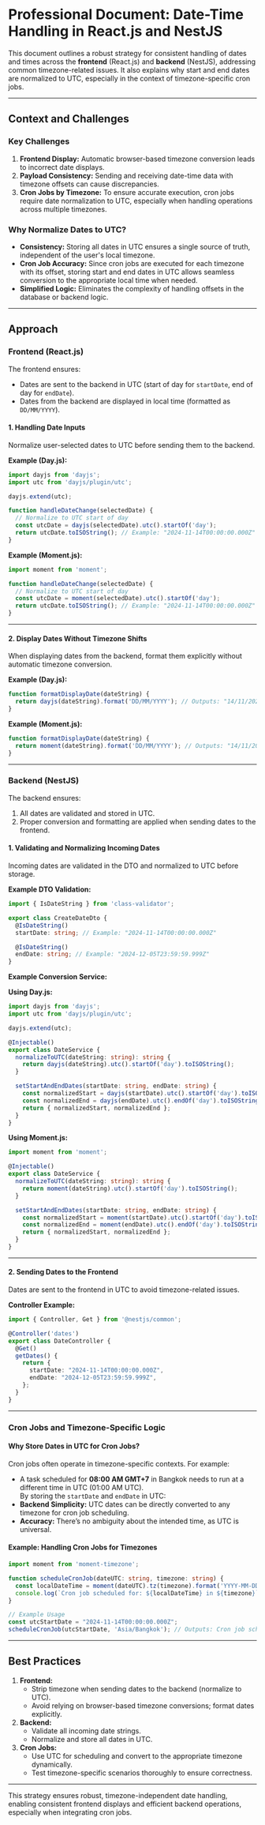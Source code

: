 # **Professional Document: Date-Time Handling in React.js and NestJS**  

This document outlines a robust strategy for consistent handling of dates and times across the **frontend** (React.js) and **backend** (NestJS), addressing common timezone-related issues. It also explains why start and end dates are normalized to UTC, especially in the context of timezone-specific cron jobs.

---

## **Context and Challenges**
### **Key Challenges**
1. **Frontend Display:** Automatic browser-based timezone conversion leads to incorrect date displays.
2. **Payload Consistency:** Sending and receiving date-time data with timezone offsets can cause discrepancies.
3. **Cron Jobs by Timezone:** To ensure accurate execution, cron jobs require date normalization to UTC, especially when handling operations across multiple timezones.

### **Why Normalize Dates to UTC?**
- **Consistency:** Storing all dates in UTC ensures a single source of truth, independent of the user's local timezone.  
- **Cron Job Accuracy:** Since cron jobs are executed for each timezone with its offset, storing start and end dates in UTC allows seamless conversion to the appropriate local time when needed.  
- **Simplified Logic:** Eliminates the complexity of handling offsets in the database or backend logic.

---

## **Approach**

### **Frontend (React.js)**  
The frontend ensures:
- Dates are sent to the backend in UTC (start of day for `startDate`, end of day for `endDate`).
- Dates from the backend are displayed in local time (formatted as `DD/MM/YYYY`).

#### **1. Handling Date Inputs**
Normalize user-selected dates to UTC before sending them to the backend.

**Example (Day.js):**
```javascript
import dayjs from 'dayjs';
import utc from 'dayjs/plugin/utc';

dayjs.extend(utc);

function handleDateChange(selectedDate) {
  // Normalize to UTC start of day
  const utcDate = dayjs(selectedDate).utc().startOf('day');
  return utcDate.toISOString(); // Example: "2024-11-14T00:00:00.000Z"
}
```

**Example (Moment.js):**
```javascript
import moment from 'moment';

function handleDateChange(selectedDate) {
  // Normalize to UTC start of day
  const utcDate = moment(selectedDate).utc().startOf('day');
  return utcDate.toISOString(); // Example: "2024-11-14T00:00:00.000Z"
}
```

---

#### **2. Display Dates Without Timezone Shifts**
When displaying dates from the backend, format them explicitly without automatic timezone conversion.

**Example (Day.js):**
```javascript
function formatDisplayDate(dateString) {
  return dayjs(dateString).format('DD/MM/YYYY'); // Outputs: "14/11/2024"
}
```

**Example (Moment.js):**
```javascript
function formatDisplayDate(dateString) {
  return moment(dateString).format('DD/MM/YYYY'); // Outputs: "14/11/2024"
}
```

---

### **Backend (NestJS)**  
The backend ensures:
1. All dates are validated and stored in UTC.
2. Proper conversion and formatting are applied when sending dates to the frontend.

#### **1. Validating and Normalizing Incoming Dates**  
Incoming dates are validated in the DTO and normalized to UTC before storage.

**Example DTO Validation:**
```typescript
import { IsDateString } from 'class-validator';

export class CreateDateDto {
  @IsDateString()
  startDate: string; // Example: "2024-11-14T00:00:00.000Z"

  @IsDateString()
  endDate: string; // Example: "2024-12-05T23:59:59.999Z"
}
```

**Example Conversion Service:**

**Using Day.js:**
```typescript
import dayjs from 'dayjs';
import utc from 'dayjs/plugin/utc';

dayjs.extend(utc);

@Injectable()
export class DateService {
  normalizeToUTC(dateString: string): string {
    return dayjs(dateString).utc().startOf('day').toISOString();
  }

  setStartAndEndDates(startDate: string, endDate: string) {
    const normalizedStart = dayjs(startDate).utc().startOf('day').toISOString();
    const normalizedEnd = dayjs(endDate).utc().endOf('day').toISOString();
    return { normalizedStart, normalizedEnd };
  }
}
```

**Using Moment.js:**
```typescript
import moment from 'moment';

@Injectable()
export class DateService {
  normalizeToUTC(dateString: string): string {
    return moment(dateString).utc().startOf('day').toISOString();
  }

  setStartAndEndDates(startDate: string, endDate: string) {
    const normalizedStart = moment(startDate).utc().startOf('day').toISOString();
    const normalizedEnd = moment(endDate).utc().endOf('day').toISOString();
    return { normalizedStart, normalizedEnd };
  }
}
```

---

#### **2. Sending Dates to the Frontend**
Dates are sent to the frontend in UTC to avoid timezone-related issues.

**Controller Example:**
```typescript
import { Controller, Get } from '@nestjs/common';

@Controller('dates')
export class DateController {
  @Get()
  getDates() {
    return {
      startDate: "2024-11-14T00:00:00.000Z",
      endDate: "2024-12-05T23:59:59.999Z",
    };
  }
}
```

---

### **Cron Jobs and Timezone-Specific Logic**

#### **Why Store Dates in UTC for Cron Jobs?**
Cron jobs often operate in timezone-specific contexts. For example:
- A task scheduled for **08:00 AM GMT+7** in Bangkok needs to run at a different time in UTC (01:00 AM UTC).  
By storing the `startDate` and `endDate` in UTC:
- **Backend Simplicity:** UTC dates can be directly converted to any timezone for cron job scheduling.  
- **Accuracy:** There’s no ambiguity about the intended time, as UTC is universal.

#### **Example: Handling Cron Jobs for Timezones**
```typescript
import moment from 'moment-timezone';

function scheduleCronJob(dateUTC: string, timezone: string) {
  const localDateTime = moment(dateUTC).tz(timezone).format('YYYY-MM-DD HH:mm:ss');
  console.log(`Cron job scheduled for: ${localDateTime} in ${timezone}`);
}

// Example Usage
const utcStartDate = "2024-11-14T00:00:00.000Z";
scheduleCronJob(utcStartDate, 'Asia/Bangkok'); // Outputs: Cron job scheduled for: 2024-11-14 07:00:00 in Asia/Bangkok
```

---

## **Best Practices**
1. **Frontend:**
   - Strip timezone when sending dates to the backend (normalize to UTC).
   - Avoid relying on browser-based timezone conversions; format dates explicitly.
2. **Backend:**
   - Validate all incoming date strings.
   - Normalize and store all dates in UTC.
3. **Cron Jobs:**
   - Use UTC for scheduling and convert to the appropriate timezone dynamically.
   - Test timezone-specific scenarios thoroughly to ensure correctness.

---

This strategy ensures robust, timezone-independent date handling, enabling consistent frontend displays and efficient backend operations, especially when integrating cron jobs.
